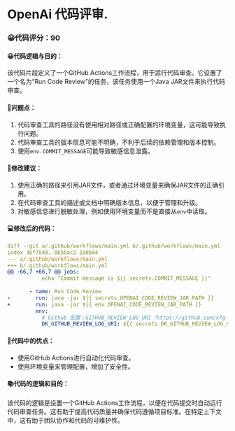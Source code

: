 # OpenAi 代码评审.
### 😀代码评分：90
#### 😀代码逻辑与目的：
该代码片段定义了一个GitHub Actions工作流程，用于运行代码审查。它设置了一个名为“Run Code Review”的任务，该任务使用一个Java JAR文件来执行代码审查。
#### 🤔问题点：
1. 代码审查工具的路径没有使用相对路径或正确配置的环境变量，这可能导致执行问题。
2. 代码审查工具的版本信息可能不明确，不利于后续的依赖管理和版本控制。
3. 使用`env.COMMIT_MESSAGE`可能导致敏感信息泄露。
#### 🎯修改建议：
1. 使用正确的路径来引用JAR文件，或者通过环境变量来确保JAR文件的正确引用。
2. 在代码审查工具的描述或文档中明确版本信息，以便于管理和升级。
3. 对敏感信息进行脱敏处理，例如使用环境变量而不是直接从`env`中读取。
#### 💻修改后的代码：
```yaml
diff --git a/.github/workflows/main.yml b/.github/workflows/main.yml
index 36f7048..0b50ac2 100644
--- a/.github/workflows/main.yml
+++ b/.github/workflows/main.yml
@@ -66,7 +66,7 @@ jobs:
           echo "Commit message is ${{ secrets.COMMIT_MESSAGE }}"      
 
       - name: Run Code Review
-        run: java -jar ${{ secrets.OPENAI_CODE_REVIEW_JAR_PATH }}
+        run: java -jar ${{ env.OPENAI_CODE_REVIEW_JAR_PATH }}
         env:
           # Github 配置；GITHUB_REVIEW_LOG_URI「https://github.com/xfg-studio-project/openai-code-review-log」、GITHUB_TOKEN「https://github.com/settings/tokens」
           DK_GITHUB_REVIEW_LOG_URI: ${{ secrets.DK_GITHUB_REVIEW_LOG_URI }}
```
#### 🌟代码中的优点：
- 使用GitHub Actions进行自动化代码审查。
- 使用环境变量来管理配置，增加了安全性。
#### 📚代码的逻辑和目的：
该代码的逻辑是设置一个GitHub Actions工作流程，以便在代码提交时自动运行代码审查任务。这有助于提高代码质量并确保代码遵循项目标准。在特定上下文中，这有助于团队协作和代码的可维护性。